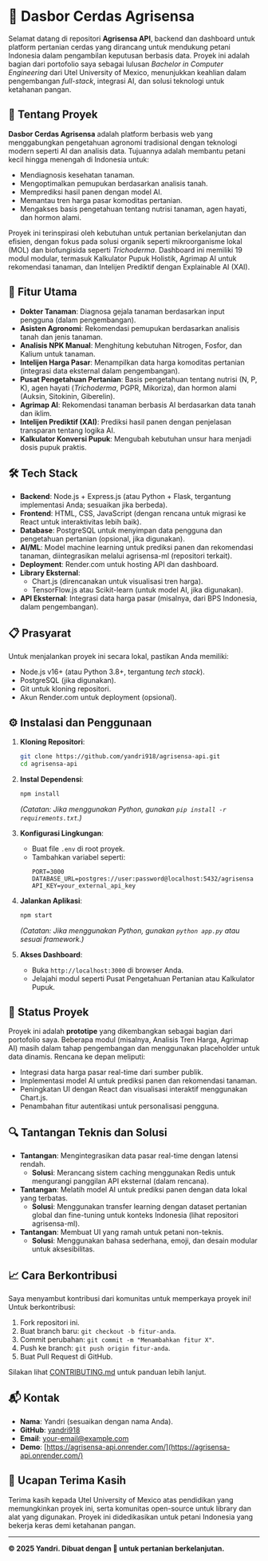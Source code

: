 # 🌾 Dasbor Cerdas Agrisensa

Selamat datang di repositori **Agrisensa API**, backend dan dashboard untuk platform pertanian cerdas yang dirancang untuk mendukung petani Indonesia dalam pengambilan keputusan berbasis data. Proyek ini adalah bagian dari portofolio saya sebagai lulusan *Bachelor in Computer Engineering* dari Utel University of Mexico, menunjukkan keahlian dalam pengembangan *full-stack*, integrasi AI, dan solusi teknologi untuk ketahanan pangan.

## 📖 Tentang Proyek

**Dasbor Cerdas Agrisensa** adalah platform berbasis web yang menggabungkan pengetahuan agronomi tradisional dengan teknologi modern seperti AI dan analisis data. Tujuannya adalah membantu petani kecil hingga menengah di Indonesia untuk:
- Mendiagnosis kesehatan tanaman.
- Mengoptimalkan pemupukan berdasarkan analisis tanah.
- Memprediksi hasil panen dengan model AI.
- Memantau tren harga pasar komoditas pertanian.
- Mengakses basis pengetahuan tentang nutrisi tanaman, agen hayati, dan hormon alami.

Proyek ini terinspirasi oleh kebutuhan untuk pertanian berkelanjutan dan efisien, dengan fokus pada solusi organik seperti mikroorganisme lokal (MOL) dan biofungisida seperti *Trichoderma*. Dashboard ini memiliki 19 modul modular, termasuk Kalkulator Pupuk Holistik, Agrimap AI untuk rekomendasi tanaman, dan Intelijen Prediktif dengan Explainable AI (XAI).

## 🚀 Fitur Utama

- **Dokter Tanaman**: Diagnosa gejala tanaman berdasarkan input pengguna (dalam pengembangan).
- **Asisten Agronomi**: Rekomendasi pemupukan berdasarkan analisis tanah dan jenis tanaman.
- **Analisis NPK Manual**: Menghitung kebutuhan Nitrogen, Fosfor, dan Kalium untuk tanaman.
- **Intelijen Harga Pasar**: Menampilkan data harga komoditas pertanian (integrasi data eksternal dalam pengembangan).
- **Pusat Pengetahuan Pertanian**: Basis pengetahuan tentang nutrisi (N, P, K), agen hayati (*Trichoderma*, PGPR, Mikoriza), dan hormon alami (Auksin, Sitokinin, Giberelin).
- **Agrimap AI**: Rekomendasi tanaman berbasis AI berdasarkan data tanah dan iklim.
- **Intelijen Prediktif (XAI)**: Prediksi hasil panen dengan penjelasan transparan tentang logika AI.
- **Kalkulator Konversi Pupuk**: Mengubah kebutuhan unsur hara menjadi dosis pupuk praktis.

## 🛠 Tech Stack

- **Backend**: Node.js + Express.js (atau Python + Flask, tergantung implementasi Anda; sesuaikan jika berbeda).
- **Frontend**: HTML, CSS, JavaScript (dengan rencana untuk migrasi ke React untuk interaktivitas lebih baik).
- **Database**: PostgreSQL untuk menyimpan data pengguna dan pengetahuan pertanian (opsional, jika digunakan).
- **AI/ML**: Model machine learning untuk prediksi panen dan rekomendasi tanaman, diintegrasikan melalui agrisensa-ml (repositori terkait).
- **Deployment**: Render.com untuk hosting API dan dashboard.
- **Library Eksternal**:
  - Chart.js (direncanakan untuk visualisasi tren harga).
  - TensorFlow.js atau Scikit-learn (untuk model AI, jika digunakan).
- **API Eksternal**: Integrasi data harga pasar (misalnya, dari BPS Indonesia, dalam pengembangan).

## 📋 Prasyarat

Untuk menjalankan proyek ini secara lokal, pastikan Anda memiliki:
- Node.js v16+ (atau Python 3.8+, tergantung *tech stack*).
- PostgreSQL (jika digunakan).
- Git untuk kloning repositori.
- Akun Render.com untuk deployment (opsional).

## ⚙️ Instalasi dan Penggunaan

1. **Kloning Repositori**:
   ```bash
   git clone https://github.com/yandri918/agrisensa-api.git
   cd agrisensa-api
   ```

2. **Instal Dependensi**:
   ```bash
   npm install
   ```
   *(Catatan: Jika menggunakan Python, gunakan `pip install -r requirements.txt`.)*

3. **Konfigurasi Lingkungan**:
   - Buat file `.env` di root proyek.
   - Tambahkan variabel seperti:
     ```env
     PORT=3000
     DATABASE_URL=postgres://user:password@localhost:5432/agrisensa
     API_KEY=your_external_api_key
     ```

4. **Jalankan Aplikasi**:
   ```bash
   npm start
   ```
   *(Catatan: Jika menggunakan Python, gunakan `python app.py` atau sesuai framework.)*

5. **Akses Dashboard**:
   - Buka `http://localhost:3000` di browser Anda.
   - Jelajahi modul seperti Pusat Pengetahuan Pertanian atau Kalkulator Pupuk.

## 🧪 Status Proyek

Proyek ini adalah **prototipe** yang dikembangkan sebagai bagian dari portofolio saya. Beberapa modul (misalnya, Analisis Tren Harga, Agrimap AI) masih dalam tahap pengembangan dan menggunakan placeholder untuk data dinamis. Rencana ke depan meliputi:
- Integrasi data harga pasar real-time dari sumber publik.
- Implementasi model AI untuk prediksi panen dan rekomendasi tanaman.
- Peningkatan UI dengan React dan visualisasi interaktif menggunakan Chart.js.
- Penambahan fitur autentikasi untuk personalisasi pengguna.

## 🔍 Tantangan Teknis dan Solusi

- **Tantangan**: Mengintegrasikan data pasar real-time dengan latensi rendah.
  - **Solusi**: Merancang sistem caching menggunakan Redis untuk mengurangi panggilan API eksternal (dalam rencana).
- **Tantangan**: Melatih model AI untuk prediksi panen dengan data lokal yang terbatas.
  - **Solusi**: Menggunakan transfer learning dengan dataset pertanian global dan fine-tuning untuk konteks Indonesia (lihat repositori agrisensa-ml).
- **Tantangan**: Membuat UI yang ramah untuk petani non-teknis.
  - **Solusi**: Menggunakan bahasa sederhana, emoji, dan desain modular untuk aksesibilitas.

## 📈 Cara Berkontribusi

Saya menyambut kontribusi dari komunitas untuk memperkaya proyek ini! Untuk berkontribusi:
1. Fork repositori ini.
2. Buat branch baru: `git checkout -b fitur-anda`.
3. Commit perubahan: `git commit -m "Menambahkan fitur X"`.
4. Push ke branch: `git push origin fitur-anda`.
5. Buat Pull Request di GitHub.

Silakan lihat [CONTRIBUTING.md](CONTRIBUTING.md) untuk panduan lebih lanjut.

## 📬 Kontak

- **Nama**: Yandri (sesuaikan dengan nama Anda).
- **GitHub**: [yandri918](https://github.com/yandri918)
- **Email**: [your-email@example.com](mailto:your-email@example.com)
- **Demo**: [https://agrisensa-api.onrender.com/](https://agrisensa-api.onrender.com/)

## 🙏 Ucapan Terima Kasih

Terima kasih kepada Utel University of Mexico atas pendidikan yang memungkinkan proyek ini, serta komunitas open-source untuk library dan alat yang digunakan. Proyek ini didedikasikan untuk petani Indonesia yang bekerja keras demi ketahanan pangan.

---

**© 2025 Yandri. Dibuat dengan 🌱 untuk pertanian berkelanjutan.**